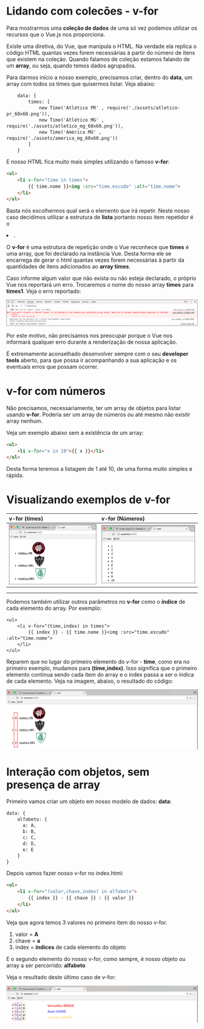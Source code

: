 # Lidando com colecões - v-for

Para mostrarmos uma **coleção de dados** de uma só vez podemos utilizar os recursos que o Vue.js nos proporciona.

Existe uma diretiva, do Vue, que manipula o HTML. Na verdade ela replica o código HTML quantas vezes forem necessárias à partir do número de itens que existem na coleção. Quando falamos de coleção estamos falando de um **array**, ou seja, quando temos dados agrupados.

Para darmos início a nosso exemplo, precisamos criar, dentro do **data**, um array com todos os times que quisermos listar. Veja abaixo:

```
    data: {
        times: [
            new Time('Atlético PR' , require('./assets/atletico-pr_60x60.png')),
            new Time('Atlético MG' , require('./assets/atletico_mg_60x60.png')),
            new Time('América MG' , require('./assets/america_mg_60x60.png'))
        ]
    }
```

E nosso HTML fica muito mais simples utilizando o famoso **v-for**:

```html
<ul>
    <li v-for="time in times">
        {{ time.nome }}<img :src="time.escudo" :alt="time.nome">
    </li>
</ul>
```

Basta nós escolhermos qual será o elemento que irá repetir. Neste nosso caso decidimos utilizar a estrutura de **lista** portanto nosso item repetidor é o **<li>**.

O **v-for** é uma estrutura de repetição onde o Vue reconhece que **times** é uma array, que foi declarado na instância Vue. Desta forma ele se encarrega de gerar o html quantas vezes forem necessárias à partir da quantidades de itens adicionados ao **array times**.

Caso informe algum valor que não exista ou não esteja declarado, o próprio Vue nos reportará um erro. Trocaremos o nome do nosso array **times** para **times1**. Veja o erro reportado:

![Vue v-for error](./images/vue-v-for-error.png "Vue v-for error")

Por este motivo, não precisamos nos preocupar porque o Vue nos informará qualquer erro durante a renderização de nossa aplicação.

É extremamente aconselhado desenvolver sempre com o seu **developer tools** aberto, para que possa ir acompanhando a sua aplicação e os eventuais erros que possam ocorrer.

# v-for com números

Não precisamos, necessariamente, ter um array de objetos para listar usando **v-for**. Poderia ser um array de números ou até mesmo não existir array nenhum.

Veja um exemplo abaixo sem a existência de um array:

```html
<ul>
    <li v-for="x in 10">{{ x }}</li>
</ul>
```

Desta forma teremos a listagem de 1 até 10, de uma forma muito simples e rápida.

# Visualizando exemplos de v-for

v-for (__times__) | v-for (__Números__)
------------------------ | -----------------------------
![Vue v-for times](./images/vue-v-for-times.png "Vue v-for times") | ![Vue v-for lista números](./images/vue-v-for-list10.png "Vue v-for lista números")

***

Podemos também utilizar outros parâmetros no **v-for** como o **índice** de cada elemento do array. Por exemplo:

```
<ul>
    <li v-for="(time,index) in times">
        {{ index }} - {{ time.nome }}<img :src="time.escudo" :alt="time.nome">
    </li>
</ul>
```

Reparem que no lugar do primeiro elemento do v-for - **time**, como era no primeiro exemplo, mudamos para **(time,index)**. Isso significa que o primeiro elemento continua sendo cada item do array e o index passa a ser o índica de cada elemento. Veja na imagem, abaixo, o resultado do código:

![Vue v-for com índice](./images/vue-v-for-index.png "Vue v-for com índice")

# Interação com objetos, sem presença de array

Primeiro vamos criar um objeto em nosso modelo de dados: **data**:

```
data: {
    alfabeto: {
      a: A,
      b: B,
      c: C,
      d: D,
      e: E
    }
}
```

Depois vamos fazer nosso v-for no index.html:

```html
<ul>
    <li v-for="(valor,chave,index) in alfabeto">
        {{ index }} - {{ chave }} : {{ valor }}
    </li>
</ul>
```

Veja que agora temos 3 valores no primeiro item do nosso v-for.

1. valor = **A**
2. chave = **a**
3. index = **índices** de cada elemento do objeto

E o segundo elemento do nosso v-for, como sempre, é nosso objeto ou array a ser percorrido: **alfabeto**

Veja o resultado deste último caso de v-for:

![Vue v-for com objeto](./images/vue-v-for-objeto.png "Vue v-for com objeto")